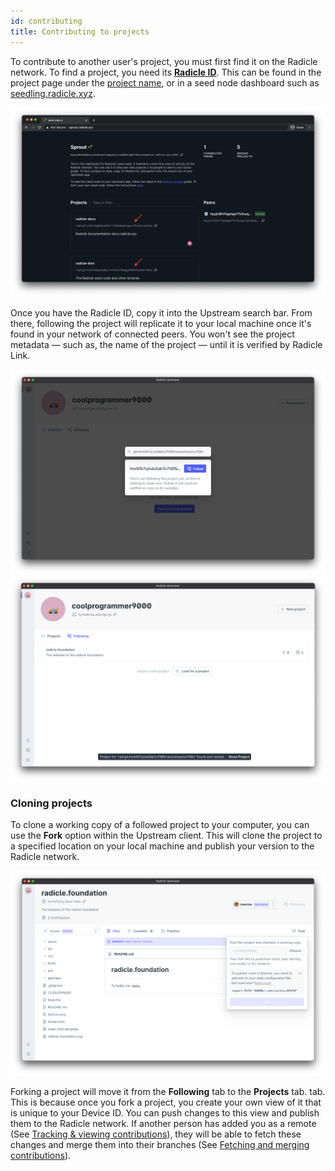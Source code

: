 ```yaml
---
id: contributing
title: Contributing to projects
---
```


To contribute to another user's project, you must first find it on the Radicle
network. To find a project, you need its [**Radicle ID**][ri]. This can be found
in the project page under the [project name][pn], or in a seed node dashboard
such as [seedling.radicle.xyz](seedling.radicle.xyz).

![Identity][id]

Once you have the Radicle ID, copy it into the Upstream search bar. From there,
following the project will replicate it to your local machine once it's found in
your network of connected peers. You won't see the project metadata — such as,
the name of the project — until it is verified by Radicle Link. 

![Search bar][sb]
![Found Project][fp]

### Cloning projects

To clone a working copy of a followed project to your computer, you can use the
**Fork** option within the Upstream client. This will clone the project to a
specified location on your local machine and publish your version to the Radicle
network.

![Fork Project][fo]

Forking a project will move it from the **Following** tab to the **Projects** tab.
tab. This is because once you fork a project, you create your own view of it
that is unique to your Device ID. You can push changes to this view and publish
them to the Radicle network. If another person has added you as a remote (See
[Tracking & viewing contributions][tv]), they will be able to fetch these
changes and merge them into their branches (See [Fetching and merging
contributions][fm]).

[tv]: tracking-and-viewing.md
[fm]: fetching-and-merging.md
[pn]: understanding-radicle/glossary.md/#project-name
[ri]: understanding-radicle/glossary.md/#radicle-id

[id]: /img/radicle-id-seed-node.png
[ps]: /img/peer-switcher.png
[sb]: /img/search-bar.png
[fp]: /img/project-found.png
[fo]: /img/fork-project.png
